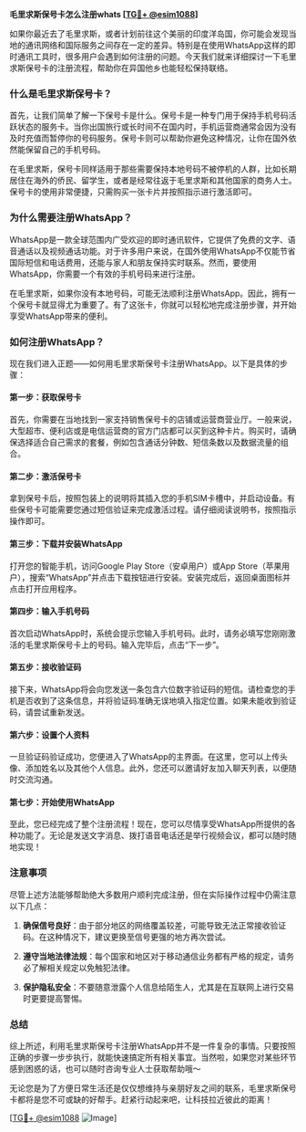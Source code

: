 **毛里求斯保号卡怎么注册whats [[TG💪+ @esim1088](https://t.me/s/esim1088)]**

如果你最近去了毛里求斯，或者计划前往这个美丽的印度洋岛国，你可能会发现当地的通讯网络和国际服务之间存在一定的差异。特别是在使用WhatsApp这样的即时通讯工具时，很多用户会遇到如何注册的问题。今天我们就来详细探讨一下毛里求斯保号卡的注册流程，帮助你在异国他乡也能轻松保持联络。

### 什么是毛里求斯保号卡？

首先，让我们简单了解一下保号卡是什么。保号卡是一种专门用于保持手机号码活跃状态的服务卡。当你出国旅行或长时间不在国内时，手机运营商通常会因为没有及时充值而暂停你的号码服务。保号卡则可以帮助你避免这种情况，让你在国外依然能保留自己的手机号码。

在毛里求斯，保号卡同样适用于那些需要保持本地号码不被停机的人群，比如长期居住在海外的侨民、留学生，或者是经常往返于毛里求斯和其他国家的商务人士。保号卡的使用非常便捷，只需购买一张卡片并按照指示进行激活即可。

### 为什么需要注册WhatsApp？

WhatsApp是一款全球范围内广受欢迎的即时通讯软件，它提供了免费的文字、语音通话以及视频通话功能。对于许多用户来说，在国外使用WhatsApp不仅能节省国际短信和电话费用，还能与家人和朋友保持实时联系。然而，要使用WhatsApp，你需要一个有效的手机号码来进行注册。

在毛里求斯，如果你没有本地号码，可能无法顺利注册WhatsApp。因此，拥有一个保号卡就显得尤为重要了。有了这张卡，你就可以轻松地完成注册步骤，并开始享受WhatsApp带来的便利。

### 如何注册WhatsApp？

现在我们进入正题——如何用毛里求斯保号卡注册WhatsApp。以下是具体的步骤：

#### 第一步：获取保号卡
首先，你需要在当地找到一家支持销售保号卡的店铺或运营商营业厅。一般来说，大型超市、便利店或是电信运营商的官方门店都可以买到这种卡片。购买时，请确保选择适合自己需求的套餐，例如包含通话分钟数、短信条数以及数据流量的组合。

#### 第二步：激活保号卡
拿到保号卡后，按照包装上的说明将其插入您的手机SIM卡槽中，并启动设备。有些保号卡可能需要您通过短信验证来完成激活过程。请仔细阅读说明书，按照指示操作即可。

#### 第三步：下载并安装WhatsApp
打开您的智能手机，访问Google Play Store（安卓用户）或App Store（苹果用户），搜索“WhatsApp”并点击下载按钮进行安装。安装完成后，返回桌面图标并点击打开应用程序。

#### 第四步：输入手机号码
首次启动WhatsApp时，系统会提示您输入手机号码。此时，请务必填写您刚刚激活的毛里求斯保号卡上的号码。输入完毕后，点击“下一步”。

#### 第五步：接收验证码
接下来，WhatsApp将会向您发送一条包含六位数字验证码的短信。请检查您的手机是否收到了这条信息，并将验证码准确无误地填入指定位置。如果未能收到验证码，请尝试重新发送。

#### 第六步：设置个人资料
一旦验证码验证成功，您便进入了WhatsApp的主界面。在这里，您可以上传头像、添加姓名以及其他个人信息。此外，您还可以邀请好友加入聊天列表，以便随时交流沟通。

#### 第七步：开始使用WhatsApp
至此，您已经完成了整个注册流程！现在，您可以尽情享受WhatsApp所提供的各种功能了。无论是发送文字消息、拨打语音电话还是举行视频会议，都可以随时随地实现！

### 注意事项

尽管上述方法能够帮助绝大多数用户顺利完成注册，但在实际操作过程中仍需注意以下几点：

1. **确保信号良好**：由于部分地区的网络覆盖较差，可能导致无法正常接收验证码。在这种情况下，建议更换至信号更强的地方再次尝试。
   
2. **遵守当地法律法规**：每个国家和地区对于移动通信业务都有严格的规定，请务必了解相关规定以免触犯法律。
   
3. **保护隐私安全**：不要随意泄露个人信息给陌生人，尤其是在互联网上进行交易时更要提高警惕。

### 总结

综上所述，利用毛里求斯保号卡注册WhatsApp并不是一件复杂的事情。只要按照正确的步骤一步步执行，就能快速搞定所有相关事宜。当然啦，如果您对某些环节感到困惑的话，也可以随时咨询专业人士获取帮助哦～

无论您是为了方便日常生活还是仅仅想维持与亲朋好友之间的联系，毛里求斯保号卡都将是您不可或缺的好帮手。赶紧行动起来吧，让科技拉近彼此的距离！

[[TG💪+ @esim1088](https://t.me/s/esim1088) ![Image](https://i.postimg.cc/4NQfJmqS/Snipaste-2025-05-13-00-14-12.png)]